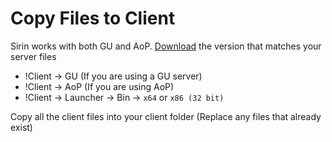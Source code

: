 # Copy Files to Client
Sirin works with both GU and AoP. [Download](quickstart#download)  the version that matches your server files 

- !Client → GU    (If you are using a GU server)
- !Client → AoP   (If you are using AoP)
- !Client → Launcher → Bin → `x64` or `x86 (32 bit)`


Copy all the client files into your client folder  (Replace any files that already exist)